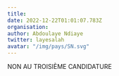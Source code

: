 ```yaml
---
title: 
date: 2022-12-22T01:01:07.783Z
organisation: 
author: Abdoulaye Ndiaye 
twitter: layesalah
avatar: "/img/pays/SN.svg"
---
```


NON AU TROISIÈME CANDIDATURE
